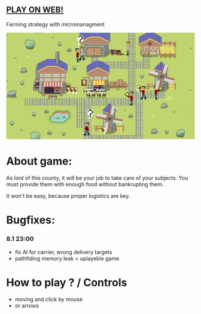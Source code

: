 ## [PLAY ON WEB!](https://hadikcz.github.io/ludumdare52/build/)

Farming strategy with micromanagment

![cover_base_crop.png](https://raw.githubusercontent.com/hadikcz/ludumdare52/master/screens/cover_base_crop.png)
# About game:
As lord of this county, it will be your job to take care of your subjects. You must provide them with enough food without bankrupting them.

It won't be easy, because proper logistics are key.

# Bugfixes:
### 8.1 23:00
- fix AI for carrier, wrong delivery targets
- pathfiding memory leak = uplayeble game

# How to play ? / Controls
- moving and click by mouse
- or arrows
